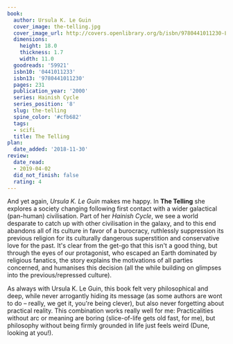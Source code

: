 ```yaml
---
book:
  author: Ursula K. Le Guin
  cover_image: the-telling.jpg
  cover_image_url: http://covers.openlibrary.org/b/isbn/9780441011230-L.jpg
  dimensions:
    height: 18.0
    thickness: 1.7
    width: 11.0
  goodreads: '59921'
  isbn10: '0441011233'
  isbn13: '9780441011230'
  pages: 231
  publication_year: '2000'
  series: Hainish Cycle
  series_position: '8'
  slug: the-telling
  spine_color: '#cfb682'
  tags:
  - scifi
  title: The Telling
plan:
  date_added: '2018-11-30'
review:
  date_read:
  - 2019-04-02
  did_not_finish: false
  rating: 4
---
```


And yet again, *Ursula K. Le Guin* makes me happy. In **The Telling** she explores a society changing following first contact with a wider galactical (pan-human) civilisation. Part of her *Hainish Cycle*, we see a world desparate to catch up with other civilisation in the galaxy, and to this end abandons all of its culture in favor of a burocracy, ruthlessly suppression its previous religion for its culturally dangerous superstition and conservative love for the past. It's clear from the get-go that this isn't a good thing, but through the eyes of our protagonist, who escaped an Earth dominated by religious fanatics, the story explains the motivations of all parties concerned, and humanises this decision (all the while building on glimpses into the previous/repressed culture).

As always with Ursula K. Le Guin, this book felt very philosophical and deep, while never arrogantly hiding its message (as some authors are wont to do – really, we get it, you're being clever), but also never forgetting about practical reality. This combination works really well for me: Practicalities without arc or meaning are boring (slice-of-life gets old fast, for me), but philosophy without being firmly grounded in life just feels weird (Dune, looking at you!).
